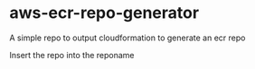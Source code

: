 # aws-ecr-repo-generator
A simple repo to output cloudformation to generate an ecr repo


Insert the repo into the reponame
